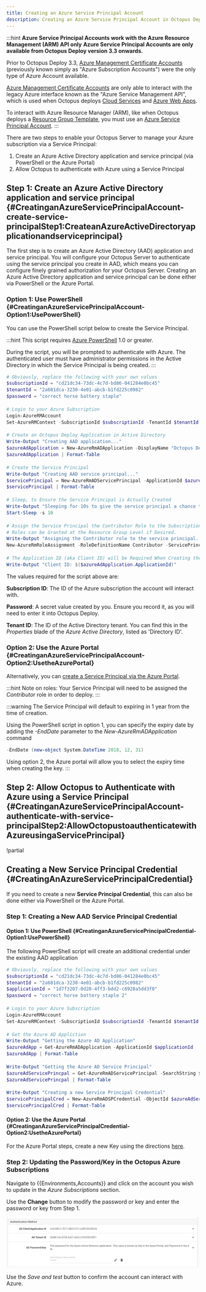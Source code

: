 ```yaml
---
title: Creating an Azure Service Principal Account
description: Creating an Azure Service Principal Account in Octopus Deploy.
---
```


:::hint
**Azure Service Principal Accounts work with the Azure Resource Management (ARM) API only**
**Azure Service Principal Accounts are only available from Octopus Deploy version 3.3 onwards.**

Prior to Octopus Deploy 3.3, [Azure Management Certificate Accounts](/docs/deployment-targets/environments/accounts/azure-subscription-account.md) (previously known simply as "Azure Subscription Accounts") were the only type of Azure Account available.

[Azure Management Certificate Accounts](/docs/guides/azure-deployments/creating-an-azure-account/creating-an-azure-management-certificate-account.md) are only able to interact with the legacy Azure interface known as the "Azure Service Management API", which is used when Octopus deploys [Cloud Services](/docs/deploying-applications/deploying-to-azure/deploying-a-package-to-an-azure-cloud-service/index.md) and [Azure Web Apps](/docs/deploying-applications/deploying-to-azure/deploying-a-package-to-an-azure-web-app/index.md).

To interact with Azure Resource Manager (ARM), like when Octopus deploys a [Resource Group Template](/docs/guides/azure-deployments/resource-groups/index.md), you must use an [Azure Service Principal Account](/docs/guides/azure-deployments/creating-an-azure-account/creating-an-azure-service-principal-account.md).
:::

There are two steps to enable your Octopus Server to manage your Azure subscription via a Service Principal:

1. Create an Azure Active Directory application and service principal (via PowerShell or the Azure Portal)
2. Allow Octopus to authenticate with Azure using a Service Principal

## Step 1: Create an Azure Active Directory application and service principal {#CreatinganAzureServicePrincipalAccount-create-service-principalStep1:CreateanAzureActiveDirectoryapplicationandserviceprincipal}

The first step is to create an Azure Active Directory (AAD) application and service principal. You will configure your Octopus Server to authenticate using the service principal you create in AAD, which means you can configure finely grained authorization for your Octopus Server. Creating an Azure Active Directory application and service principal can be done either via PowerShell or the Azure Portal.

### Option 1: Use PowerShell {#CreatinganAzureServicePrincipalAccount-Option1:UsePowerShell}

You can use the PowerShell script below to create the Service Principal.

:::hint
This script requires [Azure PowerShell](https://azure.microsoft.com/en-us/documentation/articles/powershell-install-configure/) 1.0 or greater.

During the script, you will be prompted to authenticate with Azure. The authenticated user must have administrator permissions in the Active Directory in which the Service Principal is being created.
:::

```powershell
# Obviously, replace the following with your own values
$subscriptionId = "cd21dc34-73dc-4c7d-bd86-041284e0bc45"
$tenantId = "2a681dca-3230-4e01-abcb-b1fd225c0982"
$password = "correct horse battery staple"

# Login to your Azure Subscription
Login-AzureRMAccount
Set-AzureRMContext -SubscriptionId $subscriptionId -TenantId $tenantId

# Create an Octopus Deploy Application in Active Directory
Write-Output "Creating AAD application..."
$azureAdApplication = New-AzureRmADApplication -DisplayName "Octopus Deploy" -HomePage "http://octopus.com" -IdentifierUris "http://octopus.com" -Password $password
$azureAdApplication | Format-Table

# Create the Service Principal
Write-Output "Creating AAD service principal..."
$servicePrincipal = New-AzureRmADServicePrincipal -ApplicationId $azureAdApplication.ApplicationId
$servicePrincipal | Format-Table

# Sleep, to Ensure the Service Principal is Actually Created
Write-Output "Sleeping for 10s to give the service principal a chance to finish creating..."
Start-Sleep -s 10
 
# Assign the Service Principal the Contributor Role to the Subscription.
# Roles can be Granted at the Resource Group Level if Desired.
Write-Output "Assigning the Contributor role to the service principal..."
New-AzureRmRoleAssignment -RoleDefinitionName Contributor -ServicePrincipalName $azureAdApplication.ApplicationId

# The Application ID (aka Client ID) will be Required When Creating the Account in Octopus Deploy
Write-Output "Client ID: $($azureAdApplication.ApplicationId)"
```

The values required for the script above are:

**Subscription ID**: The ID of the Azure subscription the account will interact with.

**Password**: A secret value created by you. Ensure you record it, as you will need to enter it into Octopus Deploy.

**Tenant ID**: The ID of the Active Directory tenant.  You can find this in the *Properties* blade of the *Azure Active Directory*, listed as 'Directory ID'.

### Option 2: Use the Azure Portal {#CreatinganAzureServicePrincipalAccount-Option2:UsetheAzurePortal}

Alternatively, you can [create a Service Principal via the Azure Portal](https://azure.microsoft.com/en-us/documentation/articles/resource-group-create-service-principal-portal/).

:::hint
Note on roles: Your Service Principal will need to be assigned the *Contributor* role in order to deploy.
:::

:::warning
The Service Principal will default to expiring in 1 year from the time of creation.

Using the PowerShell script in option 1, you can specify the expiry date by adding the *-EndDate* parameter to the *New-AzureRmADApplication* command

```powershell
-EndDate (new-object System.DateTime 2018, 12, 31)
```

Using option 2, the Azure portal will allow you to select the expiry time when creating the key. 
:::

## Step 2: Allow Octopus to Authenticate with Azure using a Service Principal {#CreatinganAzureServicePrincipalAccount-authenticate-with-service-principalStep2:AllowOctopustoauthenticatewithAzureusingaServicePrincipal}

!partial <add>

## Creating a New Service Principal Credential {#CreatingAnAzureServicePrincipalCredential}

If you need to create a new **Service Principal Credential**, this can also be done either via PowerShell or the Azure Portal.

### Step 1: Creating a New AAD Service Principal Credential

#### Option 1: Use PowerShell {#CreatinganAzureServicePrincipalCredential-Option1:UsePowerShell}
The following PowerShell script will create an additional credential under the existing AAD application


```powershell
# Obviously, replace the following with your own values
$subscriptionId = "cd21dc34-73dc-4c7d-bd86-041284e0bc45"
$tenantId = "2a681dca-3230-4e01-abcb-b1fd225c0982"
$applicationId = "1d7f3207-0d20-4ff3-bdd2-c6928a5dd3f0" 
$password = "correct horse battery staple 2"

# Login to your Azure Subscription
Login-AzureRMAccount
Set-AzureRMContext -SubscriptionId $subscriptionId -TenantId $tenantId

# Get the Azure AD Appliction
Write-Output "Getting the Azure AD Application"
$azureAdApp = Get-AzureRmADApplication -ApplicationId $applicationId
$azureAdApp | Format-Table

Write-Output "Getting the Azure AD Service Principal"
$azureAdServicePrincpal = Get-AzureRmADServicePrincipal -SearchString $azureAdApp.DisplayName
$azureAdServicePrincpal | Format-Table

Write-Output "Creating a new Service Principal Credential"
$servicePrincipalCred = New-AzureRmADSPCredential -ObjectId $azureAdServicePrincipal.Id -EndDate (New-Object System.DateTime 2019,1,31) -Password $password
$servicePrincipalCred | Format-Table

```
#### Option 2: Use the Azure Portal {#CreatinganAzureServicePrincipalCredential-Option2:UsetheAzurePortal}

For the Azure Portal steps, create a new Key using the directions [here](https://azure.microsoft.com/en-us/documentation/articles/resource-group-create-service-principal-portal/).

### Step 2: Updating the Password/Key in the Octopus Azure Subscriptions

Navigate to {{Environments,Accounts}} and click on the account you wish to update in the *Azure Subscriptions* section.

Use the **Change** button to modify the password or key and enter the password or key from Step 1.


![Edit password](sp-password.png "width=500")

Use the *Save and test* button to confirm the account can interact with Azure.